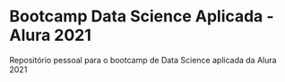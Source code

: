 # Bootcamp Data Science Aplicada - Alura 2021
Repositório pessoal para o bootcamp de Data Science aplicada da Alura 2021
